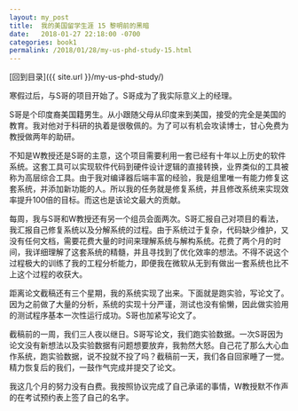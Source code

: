```yaml
---
layout: my_post
title:  我的美国留学生涯 15 黎明前的黑暗
date:   2018-01-27 22:18:00 -0700
categories: book1
permalink: /2018/01/28/my-us-phd-study-15.html
---
```


[回到目录]({{ site.url }}/my-us-phd-study/)

寒假过后，与S哥的项目开始了。S哥成为了我实际意义上的经理。

S哥是个印度裔美国籍男生。从小跟随父母从印度来到美国，接受的完全是美国的教育。我对他对于科研的执着是很敬佩的。为了可以有机会攻读博士，甘心免费为教授做两年的助研。

不知是W教授还是S哥的主意，这个项目需要利用一套已经有十年以上历史的软件系统。这套工具可以实现软件代码到硬件设计逻辑的直接转换，业界类似的工具被称为高层综合工具。由于我对编译器后端丰富的经验，我是组里唯一有能力修复这套系统，并添加新功能的人。所以我的任务就是修复系统，并且修改系统来实现效率提升100倍的目标。而这也是该论文最大的贡献。

每周，我与S哥和W教授还有另一个组员会面两次。S哥汇报自己对项目的看法，我汇报自己修复系统以及分解系统的过程。由于系统过于复杂，代码缺少维护，又没有任何文档，需要花费大量的时间来理解系统与解构系统。花费了两个月的时间，我详细理解了这套系统的精髓，并且寻找到了优化效率的想法。不得不说这个过程极大的训练了我的工程分析能力，即便我在微软从无到有做出一套系统也比不上这个过程的收获大。

距离论文截稿还有三个星期，我的系统实现了出来。下面就是跑实验，写论文了。因为之前做了大量的分析，系统的实现十分严谨，测试也没有偷懒，因此做实验用的测试程序基本一次性运行成功。S哥也加紧写论文了。

截稿前的一周，我们三人夜以继日。S哥写论文，我们跑实验数据。一次S哥因为论文没有新想法以及实验数据有问题想要放弃，我勃然大怒。自己花了那么大心血作系统，跑实验数据，说不投就不投了吗？截稿前一天，我们各自回家睡了一觉。精力恢复后的我们，一鼓作气完成并提交了论文。

我这几个月的努力没有白费。我按照协议完成了自己承诺的事情，W教授默不作声的在考试预约表上签了自己的名字。
